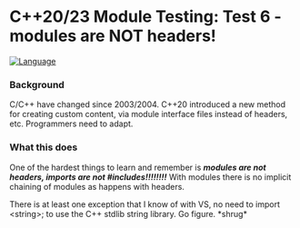 # C++20/23 Module Testing: Test 6 - modules are NOT headers!
[![Language](https://img.shields.io/badge/Language-C%2B%2B%2C%20C%2B%2B20%20%26%20C%2B%2B23-blue)](https://github.com/GeorgePimpleton/modules_testing/)

### Background
C/C++ have changed since 2003/2004.  C++20 introduced a new method for creating custom content, via module interface files instead of headers, etc.  Programmers need to adapt.

### What this does
One of the hardest things to learn and remember is ***modules are not headers, imports are not #includes!!!!!!!!***  With modules there is no implicit chaining of modules as happens with headers.

There is at least one exception that I know of with VS, no need to import \<string\>; to use the C++ stdlib string library.  Go figure.  \*shrug\*
